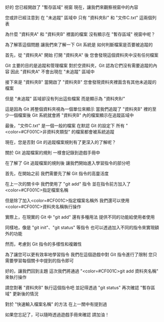 好的
您已經開啟了 "暫存區域" 視窗
現在，讓我們來觀察視窗中的內容

您或許已經注意到
在 "未追蹤" 區域中
只有 "資料夾B/" 和 "文件C.txt" 這兩個列表

為什麼 "資料夾A" 和 "資料夾B" 裡面的檔案
沒有顯示在 "暫存區域" 視窗中呢？

為了解答這個問題
讓我們來了解一下 Git 系統是
如何判斷檔案是否要被追蹤的

首先，從 "資料夾A" 開始
打開 "資料夾A" 後
您會發現這個資料夾中沒有任何檔案

Git 主要的目的是追蹤和管理檔案
對於空資料夾，Git 認為它們沒有需要追蹤的內容
因此 "資料夾A" 不會出現在 "未追蹤" 區域中

接下來是 "資料夾B"
當開啟了 "資料夾B"
您會發現資料夾裡面含有其他未追蹤的檔案

但是 "未追蹤" 區域卻沒有列出這些檔案
而是顯示為 "資料夾B/"

這是因為 Git 將整個資料夾視為一個單位來顯示
當我們追蹤了 "資料夾B" 裡的至少一個檔案後
Git 系統就會將 "資料夾B" 內的檔案顯示在追蹤區域中

最後，"文件C.txt" 是一個一般的檔案
在默認 Git 的設定下
所有 "<color=#CF001C>非資料夾類型</color>" 的檔案都會被系統追蹤

現在，您是否對 Git 的追蹤檔案規則有了更深入的了解呢？

關於 Git 追蹤檔案的規則
一樣會記錄到遊戲手冊中

在了解了 Git 追蹤檔案的規則後
讓我們開始進入學習指令的部分吧

首先，在開始之前
我們需要先了解 Git 指令的高靈活度

在上一次的關卡中
我們使用了 "git add" 指令
並在指令前方加入了<color=#CF001C>指定檔案名稱</color>

但是除了加入<color=#CF001C>指定檔案名稱</color>外
我們還可以使用<color=#CF001C>資料夾名稱</color>執行操作

實際上，在現實的 Git 中
"git add" 還有多種用法
提供不同的功能給使用者使用

同樣地，像是 "git init"、"git status" 等指令
也可以透過加入不同的指令來實現額外的功能

然而，考慮到 Git 指令的多樣性和複雜性

為了讓您可以更有效率地學習指令
我們在這個遊戲中對 Git 指令進行了限制
您只需要學習每個關卡中提到的指令即可

好的，讓我們回到主題
這次我們將通過 "<color=#CF001C>git add 資料夾名稱</color>" 來執行操作

請您對著 "資料夾B" 執行這個指令吧
並記得透過 "git status" 
再次確認 "暫存區域" 更新後的情況

對於 "快速輸入檔案名稱" 的方法
在上一關中有提到過

如果您忘記了，可以隨時透過遊戲手冊來確認
請加油！
